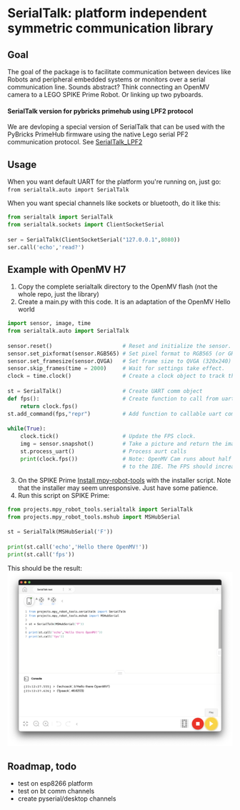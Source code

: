 # SerialTalk: platform independent symmetric communication library
## Goal
The goal of the package is to facilitate communication between devices like Robots and peripheral embedded systems or monitors over a serial communication line. Sounds abstract? Think connecting an OpenMV camera to a LEGO SPIKE Prime Robot. Or linking up two pyboards. 

#### SerialTalk version for pybricks primehub using LPF2 protocol

We are devloping a special version of SerialTalk that can be used with the PyBricks PrimeHub firmware using the native Lego serial PF2 communication protocol. See  [SerialTalk_LPF2](https://github.com/antonvh/SerialTalk/tree/master/serialtalk_lpf2)

## Usage
When you want default UART for the platform you're running on, just go:
`from serialtalk.auto import SerialTalk`

When you want special channels like sockets or bluetooth, do it like this:
``` python
from serialtalk import SerialTalk
from serialtalk.sockets import ClientSocketSerial

ser = SerialTalk(ClientSocketSerial("127.0.0.1",8080))
ser.call('echo','read?')
```


## Example with OpenMV H7

1. Copy the complete serialtalk directory to the OpenMV flash (not the whole repo, just the library)
2. Create a main.py with this code. It is an adaptation of the OpenMV Hello world
``` python
import sensor, image, time
from serialtalk.auto import SerialTalk

sensor.reset()                      # Reset and initialize the sensor.
sensor.set_pixformat(sensor.RGB565) # Set pixel format to RGB565 (or GRAYSCALE)
sensor.set_framesize(sensor.QVGA)   # Set frame size to QVGA (320x240)
sensor.skip_frames(time = 2000)     # Wait for settings take effect.
clock = time.clock()                # Create a clock object to track the FPS.

st = SerialTalk()                   # Create UART comm object
def fps():                          # Create function to call from uart
    return clock.fps()
st.add_command(fps,"repr")          # Add function to callable uart commands

while(True):
    clock.tick()                    # Update the FPS clock.
    img = sensor.snapshot()         # Take a picture and return the image.
    st.process_uart()               # Process aurt calls
    print(clock.fps())              # Note: OpenMV Cam runs about half as fast when connected
                                    # to the IDE. The FPS should increase once disconnected.
```
3. On the SPIKE Prime [Install mpy-robot-tools](https://github.com/antonvh/mpy-robot-tools/blob/master/Installer/install_mpy_robot_tools.py) with the installer script. Note that the installer may seem unresponsive. Just have some patience.
4. Run this script on SPIKE Prime:
``` python
from projects.mpy_robot_tools.serialtalk import SerialTalk
from projects.mpy_robot_tools.mshub import MSHubSerial

st = SerialTalk(MSHubSerial('F'))

print(st.call('echo','Hello there OpenMV!'))
print(st.call('fps'))
```
This should be the result:
![Spike result](images/spike_result.png)


## Roadmap, todo
- test on esp8266 platform
- test on bt comm channels
- create pyserial/desktop channels 
